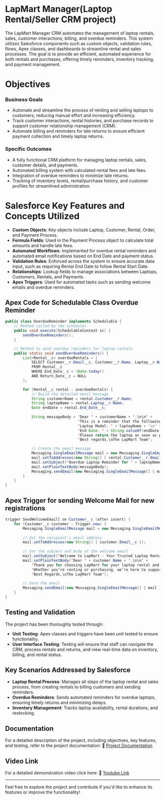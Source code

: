 # LapMart Manager(Laptop Rental/Seller CRM project)

The LapMart Manager CRM automates the management of laptop rentals, sales, customer interactions, billing, and overdue reminders. This system utilizes Salesforce components such as custom objects, validation rules, flows, Apex classes, and dashboards to streamline rental and sales processes. The goal is to provide an efficient, automated experience for both rentals and purchases, offering timely reminders, inventory tracking, and payment management.

# Objectives

  ### Business Goals
  
- Automate and streamline the process of renting and selling laptops to customers, reducing manual effort and increasing efficiency.<br>
- Track customer interactions, rental histories, and purchase records to support customer relationship management (CRM).<br>
- Automate billing and reminders for late returns to ensure efficient payment collection and timely laptop returns.<br>

### Specific Outcomes

- A fully functional CRM platform for managing laptop rentals, sales, customer details, and payments.<br>
- Automated billing system with calculated rental fees and late fees.<br>
- Integration of overdue reminders to minimize late returns.<br>
- Tracking of inventory levels, rental/purchase history, and customer profiles for streamlined administration.<br>

# Salesforce Key Features and Concepts Utilized

- **Custom Objects**: Key objects include Laptop, Customer, Rental, Order, and Payment Process.<br>
- **Formula Fields**: Used in the Payment Process object to calculate total amounts and handle late fees.<br>
- **Automated Workflows**: Implemented for overdue rental reminders and automated email notifications based on End Date and payment status.<br>
- **Validation Rules**: Enforced across the system to ensure accurate data input, such as requiring Rental End Date to follow Rental Start Date.<br>
- **Relationships**: Lookup fields to manage associations between Laptops, Customers, Rentals, and Payments.<br>
- **Apex Triggers**: Used for automated tasks such as sending welcome emails and overdue reminders.<br>

## Apex Code for Schedulable Class Overdue Reminder
```java
public class OverdueReminder implements Schedulable {
    // Method called by the scheduler
    public void execute(SchedulableContext sc) {
        sendOverdueReminders();
    }

    // Method to send overdue reminders for laptop rentals
    public static void sendOverdueReminders() {
        List<Rental__c> overdueRentals = [
            SELECT Customer__r.Email__c, Customer__r.Name, Laptop__r.Name, End_Date__c
            FROM Rental__c
            WHERE End_Date__c < :Date.today() 
            AND Return_Date__c = NULL
        ];

        for (Rental__c rental : overdueRentals) {
            // Build the detailed email message
            String customerName = rental.Customer__r.Name;
            String laptopName = rental.Laptop__r.Name;
            Date endDate = rental.End_Date__c;
            
            String messageBody = 'Dear ' + customerName + ',\n\n' +
                                 'This is a reminder that the following laptop you rented is overdue:\n\n' +
                                 'Laptop Model: ' + laptopName + '\n' +
                                 'End Date: ' + String.valueOf(endDate) + '\n\n' +
                                 'Please return the laptop as soon as possible to avoid additional charges.\n\n' +
                                 'Best regards,\nThe LapMart Team';

            // Create the email message
            Messaging.SingleEmailMessage mail = new Messaging.SingleEmailMessage();
            mail.setToAddresses(new String[] { rental.Customer__r.Email__c });
            mail.setSubject('Overdue Laptop Reminder for ' + laptopName);
            mail.setPlainTextBody(messageBody);
            Messaging.sendEmail(new Messaging.SingleEmailMessage[] { mail });
        }
    }
}
```
## Apex Trigger for sending Welcome Mail for new registrations
```java
trigger SendWelcomeEmaill on Customer__c (after insert) {
    for (Customer__c customer : Trigger.new) {
        Messaging.SingleEmailMessage mail = new Messaging.SingleEmailMessage();
        
        // Set the recipient's email address
        mail.setToAddresses(new String[] { customer.Email__c });
        
        // Set the subject and body of the welcome email
        mail.setSubject('Welcome to LapMart - Your Trusted Laptop Rental & Sales Service');
        mail.setPlainTextBody('Dear ' + customer.Name + ',\n\n' +
            'Thank you for choosing LapMart for your laptop rental and purchase needs! We’re excited to have you with us and are committed to providing you with the best experience.\n\n' +
            'Whether you’re renting or purchasing, we’re here to support you. If you have any questions, feel free to reach out to our team anytime.\n\n' +
            'Best Regards,\nThe LapMart Team');
        
        // Send the email
        Messaging.sendEmail(new Messaging.SingleEmailMessage[] { mail });
    }
}
```
## Testing and Validation

The project has been thoroughly tested through:
- **Unit Testing**: Apex classes and triggers have been unit tested to ensure functionality.
- **User Interface Testing**: Testing will ensure that staff can navigate the CRM, process rentals and returns, and view real-time data on inventory, billing, and rental status.

## Key Scenarios Addressed by Salesforce

- **Laptop Rental Process**: Manages all steps of the laptop rental and sales process, from creating rentals to billing customers and sending reminders.<br>
- **Overdue Reminders**: Sends automated reminders for overdue laptops, ensuring timely returns and minimizing delays.<br>
- **Inventory Management**: Tracks laptop availability, rental durations, and restocking.<br>

## Documentation

For a detailed description of the project, including objectives, key features, and testing, refer to the project documentation:
📝 [Project Documentation](https://docs.google.com/document/d/1uanTmf2EBOhnzSwOtzumaOiXS_DMnpdH/edit?usp=sharing&ouid=109289624338024625163&rtpof=true&sd=true)

## Video Link
For a detailed demonstration video click here: 🎥 [Youtube Link]()

---

Feel free to explore the project and contribute if you'd like to enhance its features or improve the functionality!

